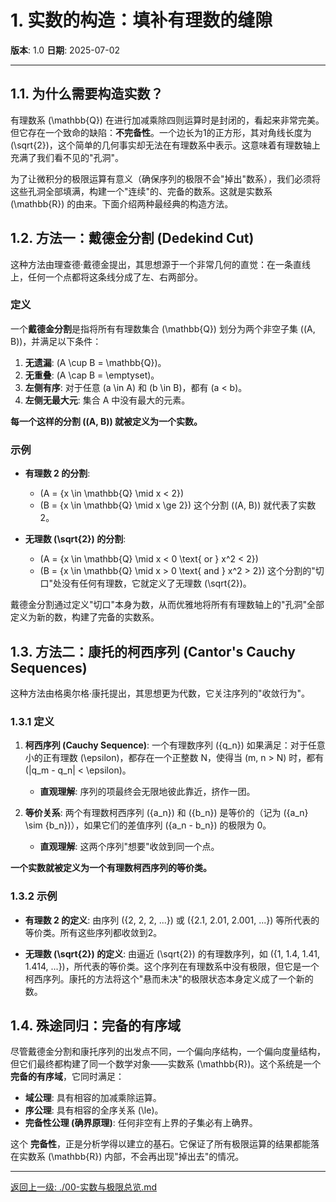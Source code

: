# 1. 实数的构造：填补有理数的缝隙

**版本**: 1.0
**日期**: 2025-07-02

---

## 1.1. 为什么需要构造实数？

有理数系 \(\mathbb{Q}\) 在进行加减乘除四则运算时是封闭的，看起来非常完美。但它存在一个致命的缺陷：**不完备性**。一个边长为1的正方形，其对角线长度为 \(\sqrt{2}\)，这个简单的几何事实却无法在有理数系中表示。这意味着有理数轴上充满了我们看不见的"孔洞"。

为了让微积分的极限运算有意义（确保序列的极限不会"掉出"数系），我们必须将这些孔洞全部填满，构建一个"连续"的、完备的数系。这就是实数系 \(\mathbb{R}\) 的由来。下面介绍两种最经典的构造方法。

## 1.2. 方法一：戴德金分割 (Dedekind Cut)

这种方法由理查德·戴德金提出，其思想源于一个非常几何的直觉：在一条直线上，任何一个点都将这条线分成了左、右两部分。

### 定义

一个**戴德金分割**是指将所有有理数集合 \(\mathbb{Q}\) 划分为两个非空子集 \((A, B)\)，并满足以下条件：

1. **无遗漏**: \(A \cup B = \mathbb{Q}\)。
2. **无重叠**: \(A \cap B = \emptyset\)。
3. **左侧有序**: 对于任意 \(a \in A\) 和 \(b \in B\)，都有 \(a < b\)。
4. **左侧无最大元**: 集合 A 中没有最大的元素。

**每一个这样的分割 \((A, B)\) 就被定义为一个实数。**

### 示例

* **有理数 2 的分割**:
  * \(A = \{x \in \mathbb{Q} \mid x < 2\}\)
  * \(B = \{x \in \mathbb{Q} \mid x \ge 2\}\)
    这个分割 \((A, B)\) 就代表了实数 2。

* **无理数 \(\sqrt{2}\) 的分割**:
  * \(A = \{x \in \mathbb{Q} \mid x < 0 \text{ or } x^2 < 2\}\)
  * \(B = \{x \in \mathbb{Q} \mid x > 0 \text{ and } x^2 > 2\}\)
    这个分割的"切口"处没有任何有理数，它就定义了无理数 \(\sqrt{2}\)。

戴德金分割通过定义"切口"本身为数，从而优雅地将所有有理数轴上的"孔洞"全部定义为新的数，构建了完备的实数系。

## 1.3. 方法二：康托的柯西序列 (Cantor's Cauchy Sequences)

这种方法由格奥尔格·康托提出，其思想更为代数，它关注序列的"收敛行为"。

### 1.3.1 定义

1. **柯西序列 (Cauchy Sequence)**: 一个有理数序列 \(\{q_n\}\) 如果满足：对于任意小的正有理数 \(\epsilon\)，都存在一个正整数 N，使得当 \(m, n > N\) 时，都有 \(|q_m - q_n| < \epsilon\)。
    * **直观理解**: 序列的项最终会无限地彼此靠近，挤作一团。

2. **等价关系**: 两个有理数柯西序列 \(\{a_n\}\) 和 \(\{b_n\}\) 是等价的（记为 \(\{a_n\} \sim \{b_n\}\)），如果它们的差值序列 \(\{a_n - b_n\}\) 的极限为 0。
    * **直观理解**: 这两个序列"想要"收敛到同一个点。

**一个实数就被定义为一个有理数柯西序列的等价类。**

### 1.3.2 示例

* **有理数 2 的定义**: 由序列 \(\{2, 2, 2, ...\}\) 或 \(\{2.1, 2.01, 2.001, ...\}\) 等所代表的等价类。所有这些序列都收敛到2。

* **无理数 \(\sqrt{2}\) 的定义**: 由逼近 \(\sqrt{2}\) 的有理数序列，如 \(\{1, 1.4, 1.41, 1.414, ...\}\)，所代表的等价类。这个序列在有理数系中没有极限，但它是一个柯西序列。康托的方法将这个"悬而未决"的极限状态本身定义成了一个新的数。

## 1.4. 殊途同归：完备的有序域

尽管戴德金分割和康托序列的出发点不同，一个偏向序结构，一个偏向度量结构，但它们最终都构建了同一个数学对象——实数系 \(\mathbb{R}\)。这个系统是一个 **完备的有序域**，它同时满足：

* **域公理**: 具有相容的加减乘除运算。
* **序公理**: 具有相容的全序关系 \(\le\)。
* **完备性公理 (确界原理)**: 任何非空有上界的子集必有上确界。

这个 **完备性**，正是分析学得以建立的基石。它保证了所有极限运算的结果都能落在实数系 \(\mathbb{R}\) 内部，不会再出现"掉出去"的情况。

---
[返回上一级: ./00-实数与极限总览.md](./00-实数与极限总览.md)
